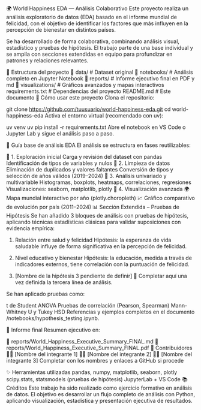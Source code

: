 🌍 World Happiness EDA — Análisis Colaborativo
Este proyecto realiza un análisis exploratorio de datos (EDA) basado en el informe mundial de felicidad, con el objetivo de identificar los factores que más influyen en la percepción de bienestar en distintos países.

Se ha desarrollado de forma colaborativa, combinando análisis visual, estadístico y pruebas de hipótesis. El trabajo parte de una base individual y se amplía con secciones extendidas en equipo para profundizar en patrones y relaciones relevantes.

📁 Estructura del proyecto
📂 data/             # Dataset original
📂 notebooks/        # Análisis completo en Jupyter Notebook
📂 reports/          # Informe ejecutivo final en PDF y md
📂 visualizations/   # Gráficos avanzados y mapas interactivos
requirements.txt     # Dependencias del proyecto
README.md            # Este documento
🚀 Cómo usar este proyecto
Clona el repositorio:

git clone https://github.com/tuusuario/world-happiness-eda.git
cd world-happiness-eda
Activa el entorno virtual (recomendado con uv):

uv venv
uv pip install -r requirements.txt
Abre el notebook en VS Code o Jupyter Lab y sigue el análisis paso a paso.

🔁 Guía base de análisis EDA
El análisis se estructura en fases reutilizables:

🔹 1. Exploración inicial
Carga y revisión del dataset con pandas
Identificación de tipos de variables y nulos
🔹 2. Limpieza de datos
Eliminación de duplicados y valores faltantes
Conversión de tipos y selección de años válidos (2019–2024)
🔹 3. Análisis univariado y multivariable
Histogramas, boxplots, heatmaps, correlaciones, regresiones
Visualizaciones: seaborn, matplotlib, plotly
🔹 4. Visualización avanzada
🌍 Mapa mundial interactivo por año (plotly.choropleth)
📈 Gráfico comparativo de evolución por país (2011–2024)
📊 Sección Extendida – Pruebas de Hipótesis
Se han añadido 3 bloques de análisis con pruebas de hipótesis, aplicando técnicas estadísticas clásicas para validar suposiciones con evidencia empírica:

1. Relación entre salud y felicidad
Hipótesis: la esperanza de vida saludable influye de forma significativa en la percepción de felicidad.

2. Nivel educativo y bienestar
Hipótesis: la educación, medida a través de indicadores externos, tiene correlación con la puntuación de felicidad.

3. [Nombre de la hipótesis 3 pendiente de definir]
📝 Completar aquí una vez definida la tercera línea de análisis.

Se han aplicado pruebas como:

t de Student
ANOVA
Pruebas de correlación (Pearson, Spearman)
Mann-Whitney U y Tukey HSD
Referencias y ejemplos completos en el documento /notebooks/hypothesis_testing.ipynb.

📄 Informe final
Resumen ejecutivo en:

📁 reports/World_Happiness_Executive_Summary_FINAL.md
📁 reports/World_Happiness_Executive_Summary_FINAL.pdf
👥 Contribuidores
🧑‍💻 [Nombre del integrante 1]
🧑‍💻 [Nombre del integrante 2]
🧑‍💻 [Nombre del integrante 3]
Completar con los nombres y enlaces a GitHub si procede

✨ Herramientas utilizadas
pandas, numpy, matplotlib, seaborn, plotly
scipy.stats, statsmodels (pruebas de hipótesis)
JupyterLab + VS Code
📚 Créditos
Este trabajo ha sido realizado como ejercicio formativo en análisis de datos.
El objetivo es desarrollar un flujo completo de análisis con Python, aplicando visualización, estadística y presentación ejecutiva de resultados.
